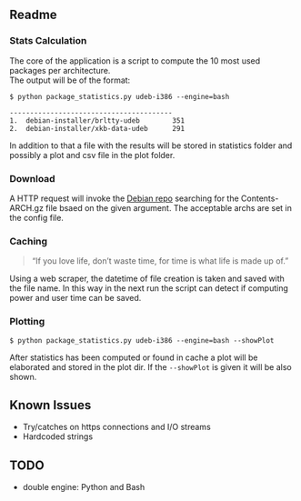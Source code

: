 ## Readme
### Stats Calculation
The core of the application is a script to compute the 10 most used 
packages per architecture.  
The output will be of the format: 
```
$ python package_statistics.py udeb-i386 --engine=bash

----------------------------------------
1.  debian-installer/brltty-udeb        351
2.  debian-installer/xkb-data-udeb      291
```
In addition to that a file with the results will be stored in statistics folder
and possibly a plot and csv file in the plot folder.

### Download
A HTTP request will invoke the [Debian repo](http://ftp.uk.debian.org/debian/dists/stable/main/)
searching for the Contents-ARCH.gz file bsaed on the given argument.
The acceptable archs are set in the config file.

### Caching
> “If you love life, don’t waste time, for time is what life is made up of.” 

Using a web scraper, the datetime of file creation is taken and saved
with the file name. In this way in the next run the script can detect
if computing power and user time can be saved. 

### Plotting
```
$ python package_statistics.py udeb-i386 --engine=bash --showPlot
```

After statistics has been computed or found in cache a plot will be 
elaborated and stored in the plot dir.
If the `--showPlot` is given it will be also shown.
 
 
## Known Issues
- Try/catches on https connections and I/O streams
- Hardcoded strings

## TODO
- double engine: Python and Bash
